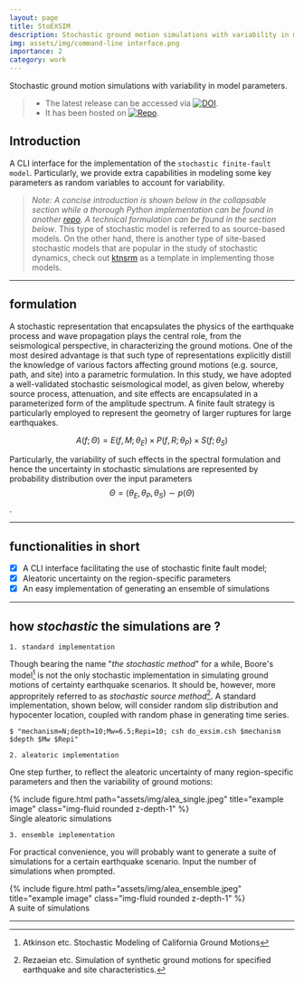 ```yaml
---
layout: page
title: StoEXSIM
description: Stochastic ground motion simulations with variability in model parameters
img: assets/img/command-line interface.png
importance: 2
category: work
---
```


Stochastic ground motion simulations with variability in model parameters.

>
> - The latest release can be accessed via [![DOI](https://zenodo.org/badge/DOI/10.5281/zenodo.8017643.svg)](https://doi.org/10.5281/zenodo.8017643).
> - It has been hosted on [![Repo](https://badgen.net/badge/icon/GitHub?icon=github&label)](https://github.com/leslieDLcy/stoexsim).
>

## Introduction

A CLI interface for the implementation of the `stochastic finite-fault model`. Particularly, we provide extra capabilities in modeling some key parameters as random variables to account for variability.

> *Note: A concise introduction is shown below in the collapsable section while a thorough Python implementation can be found in another [repo](https://github.com/leslieDLcy/eqstochsim). A technical formulation can be found in the section below*. This type of stochastic model is referred to as source-based models. On the other hand, there is another type of site-based stochastic models that are popular in the study of stochastic dynamics, check out [ktnsrm](https://github.com/leslieDLcy/ktnsrm) as a template in implementing those models.

***

## formulation
A stochastic representation that encapsulates the physics of the earthquake process and wave propagation plays the central role, from the seismological perspective, in characterizing the ground motions. One of the most desired advantage is that such type of representations explicitly distill the knowledge of various factors affecting ground motions (e.g. source, path, and site) into a parametric formulation.
In this study, we have adopted a well-validated stochastic seismological model, as given below, whereby source process, attenuation, and site effects are encapsulated in a parameterized form of the amplitude spectrum. A finite fault strategy is particularly employed to represent the geometry of larger ruptures for large earthquakes.

$$A(f; \Theta) = E(f, M; \theta_{E}) \times P(f, R; \theta_{P}) \times S(f; \theta_{S})$$

Particularly, the variability of such effects in the spectral formulation and hence the uncertainty in stochastic simulations are represented by probability distribution over the input parameters $$\Theta=(\theta_{E}, \theta_{P}, \theta_{S}) \sim p(\Theta)$$.

***

## functionalities in short

- [x] A CLI interface facilitating the use of stochastic finite fault model;
- [x] Aleatoric uncertainty on the region-specific parameters
- [x] An easy implementation of generating an ensemble of simulations

***

## how *stochastic* the simulations are ?

`1. standard implementation`

Though bearing the name "*the stochastic method*" for a while, Boore's model[^1] is not the only stochastic implementation in simulating ground motions of certainty earthquake scenarios. It should be, however, more appropritely referred to as *stochastic source method*[^2]. A standard implementation, shown below, will consider random slip distribution and hypocenter location, coupled with random phase in generating time series.  

```shell
$ "mechanism=N;depth=10;Mw=6.5;Repi=10; csh do_exsim.csh $mechanism $depth $Mw $Repi"
```

`2. aleatoric implementation`

One step further, to reflect the aleatoric uncertainty of many region-specific parameters and then the variability of ground motions:

<div class="row">
    <div class="col-sm mt-3 mt-md-0">
        {% include figure.html path="assets/img/alea_single.jpeg" title="example image" class="img-fluid rounded z-depth-1" %}
    </div>
</div>
<div class="caption">
    Single aleatoric simulations
</div>


`3. ensemble implementation`

For practical convenience, you will probably want to generate a suite of simulations for a certain earthquake scenario. Input the number of simulations when prompted.

<div class="row">
    <div class="col-sm mt-3 mt-md-0">
        {% include figure.html path="assets/img/alea_ensemble.jpeg" title="example image" class="img-fluid rounded z-depth-1" %}
    </div>
</div>
<div class="caption">
    A suite of simulations
</div>

***

[^1]: Atkinson etc. Stochastic Modeling of California Ground Motions
[^2]: Rezaeian etc. Simulation of synthetic ground motions for specified earthquake and site characteristics.


<!-- TODO: Tweak the standart out look of the CLI -->

